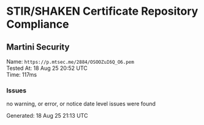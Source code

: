 # STIR/SHAKEN Certificate Repository Compliance

## Martini Security

Name: `https://p.mtsec.me/2884/OSOOZuI6Q_O6.pem`\
Tested At: 18 Aug 25 20:52 UTC\
Time: 117ms

### Issues

no warning, or error, or notice date level issues were found

Generated: 18 Aug 25 21:13 UTC